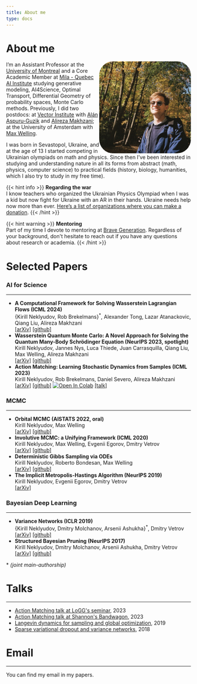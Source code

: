 ```yaml
---
title: About me
type: docs
---
```


# About me

<img src="me.jpg" style="width:250px; height: 250px; border-radius: 15%; float: right; padding-right: 0px ">

I’m an Assistant Professor at the [University of Montreal](https://dms.umontreal.ca/en/) and a Core Academic Member at [Mila - Quebec AI Institute](https://mila.quebec/) studying generative modeling, AI4Science, Optimal Transport, Differential Geometry of probability spaces, Monte Carlo methods. Previously, I did two postdocs: at [Vector Institute](https://vectorinstitute.ai/) with [Alán Aspuru-Guzik](https://www.matter.toronto.edu/basic-content-page/about-alan) and [Alireza Makhzani](http://alireza.ai); at the University of Amsterdam with [Max Welling](https://scholar.google.com/citations?user=8200InoAAAAJ).

I was born in Sevastopol, Ukraine, and at the age of 13 I started competing in Ukrainian olympiads on math and physics. Since then I’ve been interested in studying and understanding nature in all its forms from abstract (math, physics, computer science) to practical fields (history, biology, humanities, which I also try to study in my free time).

{{< hint info >}}
**Regarding the war**\
I know teachers who organized the Ukrainian Physics Olympiad when I was a kid but now fight for Ukraine with an AR in their hands. Ukraine needs help now more than ever. [Here’s a list of organizations where you can make a donation](https://standforukraine.com/).
{{< /hint >}}

{{< hint warning >}}
**Mentoring**\
Part of my time I devote to mentoring at [Brave Generation](https://bravegeneration.org/). Regardless of your background, don't hesitate to reach out if you have any questions about research or academia.
{{< /hint >}}

# Selected Papers
### AI for Science
---
- **A Computational Framework for Solving Wasserstein Lagrangian Flows (ICML 2024)**\
\{Kirill Neklyudov, Rob Brekelmans\}<sup>*</sup>, Alexander Tong, Lazar Atanackovic,\
Qiang Liu, Alireza Makhzani\
[[arXiv]](https://arxiv.org/abs/2310.10649) [[github]](https://github.com/necludov/wl-mechanics)
- **Wasserstein Quantum Monte Carlo: A Novel Approach for Solving the Quantum Many-Body Schrödinger Equation  (NeurIPS 2023, spotlight)**\
Kirill Neklyudov, Jannes Nys, Luca Thiede, Juan Carrasquilla, Qiang Liu,\
Max Welling, Alireza Makhzani\
[[arXiv]](https://arxiv.org/abs/2307.07050) [[github]](https://github.com/necludov/wqmc)
- **Action Matching: Learning Stochastic Dynamics from Samples (ICML 2023)**\
Kirill Neklyudov, Rob Brekelmans, Daniel Severo, Alireza Makhzani\
[[arXiv]](https://arxiv.org/abs/2210.06662) [[github]](https://github.com/necludov/jam) [![Open In Colab](https://colab.research.google.com/assets/colab-badge.svg)](https://colab.research.google.com/drive/1-vGU7r8rvsA2m0VWQvzfnsn2pUWfOuYL?usp=sharing) [[talk]](https://www.youtube.com/watch?v=35uEI5ryDRQ)
### MCMC
---
- **Orbital MCMC (AISTATS 2022, oral)**\
Kirill Neklyudov, Max Welling\
[[arXiv]](https://arxiv.org/abs/2010.08047) [[github]](https://github.com/necludov/oMCMC)
- **Involutive MCMC: a Unifying Framework  (ICML 2020)**\
Kirill Neklyudov, Max Welling, Evgenii Egorov, Dmitry Vetrov\
[[arXiv]](https://arxiv.org/abs/2006.16653) [[github]](https://github.com/necludov/iMCMC)
- **Deterministic Gibbs Sampling via ODEs**\
Kirill Neklyudov, Roberto Bondesan, Max Welling\
[[arXiv]](https://arxiv.org/abs/2106.10188) [[github]](https://github.com/necludov/continuous-gibbs)
- **The Implicit Metropolis-Hastings Algorithm (NeurIPS 2019)**\
Kirill Neklyudov, Evgenii Egorov, Dmitry Vetrov\
[[arXiv]](https://arxiv.org/abs/1906.03644)

### Bayesian Deep Learning
---
- **Variance Networks (ICLR 2019)**\
\{Kirill Neklyudov, Dmitry Molchanov, Arsenii Ashukha\}<sup>*</sup>, Dmitry Vetrov\
[[arXiv]](https://arxiv.org/abs/1803.03764) [[github]](https://github.com/da-molchanov/variance-networks)
- **Structured Bayesian Pruning (NeurIPS 2017)**\
Kirill Neklyudov, Dmitry Molchanov, Arsenii Ashukha, Dmitry Vetrov\
[[arXiv]](https://arxiv.org/abs/1705.07283) [[github]](https://github.com/necludov/group-sparsity-sbp)

\* *(joint main-authorship)*

# Talks
---
- [Action Matching talk at LoGG's seminar](https://www.youtube.com/watch?v=AdesAB80oRM), 2023
- [Action Matching talk at Shannon's Bandwagon](https://www.youtube.com/watch?v=35uEI5ryDRQ), 2023
- [Langevin dynamics for sampling and global optimization](https://www.youtube.com/watch?v=3-KzIjoFJy4), 2019
- [Sparse variational dropout and variance networks](https://www.youtube.com/watch?v=UFpy4V2ONVY), 2018

# Email
---
You can find my email in my papers.

